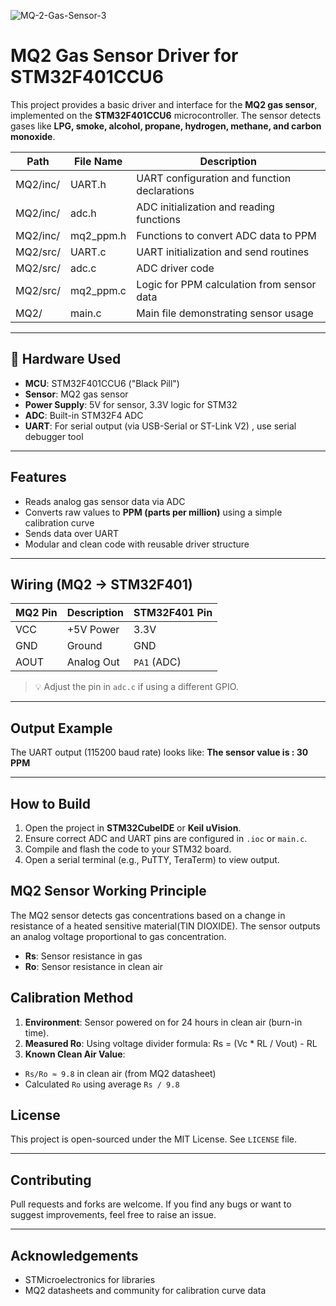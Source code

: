 
![MQ-2-Gas-Sensor-3](https://github.com/user-attachments/assets/2af7eac2-ac09-4ccc-8d6e-c52547dff870)
 # MQ2 Gas Sensor Driver for STM32F401CCU6

This project provides a basic driver and interface for the **MQ2 gas sensor**, implemented on the **STM32F401CCU6** microcontroller. The sensor detects gases like **LPG, smoke, alcohol, propane, hydrogen, methane, and carbon monoxide**.

| Path             | File Name     | Description                                 |
|------------------|---------------|---------------------------------------------|
| MQ2/inc/         | UART.h        | UART configuration and function declarations |
| MQ2/inc/         | adc.h         | ADC initialization and reading functions     |
| MQ2/inc/         | mq2_ppm.h     | Functions to convert ADC data to PPM         |
| MQ2/src/         | UART.c        | UART initialization and send routines        |
| MQ2/src/         | adc.c         | ADC driver code                              |
| MQ2/src/         | mq2_ppm.c     | Logic for PPM calculation from sensor data   |
| MQ2/             | main.c        | Main file demonstrating sensor usage         |



---

## 🔧 Hardware Used

- **MCU**: STM32F401CCU6 ("Black Pill")
- **Sensor**: MQ2 gas sensor
- **Power Supply**: 5V for sensor, 3.3V logic for STM32
- **ADC**: Built-in STM32F4 ADC
- **UART**: For serial output (via USB-Serial or ST-Link V2) , use serial debugger tool 

---

## Features

- Reads analog gas sensor data via ADC
- Converts raw values to **PPM (parts per million)** using a simple calibration curve
- Sends data over UART
- Modular and clean code with reusable driver structure

---

##  Wiring (MQ2 → STM32F401)

| MQ2 Pin | Description  | STM32F401 Pin |
|---------|--------------|----------------|
| VCC     | +5V Power    | 3.3V             |
| GND     | Ground       | GND            |
| AOUT    | Analog Out   | `PA1` (ADC)    |

> 💡 Adjust the pin in `adc.c` if using a different GPIO.

---

## Output Example

The UART output (115200 baud rate) looks like:
**The sensor value is : 30 PPM**

---

## How to Build

1. Open the project in **STM32CubeIDE** or **Keil uVision**.
2. Ensure correct ADC and UART pins are configured in `.ioc` or `main.c`.
3. Compile and flash the code to your STM32 board.
4. Open a serial terminal (e.g., PuTTY, TeraTerm) to view output.



## MQ2 Sensor Working Principle

The MQ2 sensor detects gas concentrations based on a change in resistance of a heated sensitive material(TIN DIOXIDE). The sensor outputs an analog voltage proportional to gas concentration.

- **Rs**: Sensor resistance in gas
- **Ro**: Sensor resistance in clean air

  
## Calibration Method

1. **Environment**: Sensor powered on for 24 hours in clean air (burn-in time).
2. **Measured Ro**: Using voltage divider formula:           Rs = (Vc * RL / Vout) - RL
3. **Known Clean Air Value**:
- `Rs/Ro ≈ 9.8` in clean air (from MQ2 datasheet)
- Calculated `Ro` using average `Rs / 9.8`
  

## License

This project is open-sourced under the MIT License. See `LICENSE` file.

---

## Contributing

Pull requests and forks are welcome. If you find any bugs or want to suggest improvements, feel free to raise an issue.

---

## Acknowledgements

- STMicroelectronics for libraries
- MQ2 datasheets and community for calibration curve data




